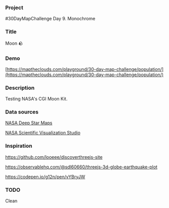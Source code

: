### Project

#30DayMapChallenge Day 9. Monochrome

### Title

Moon 🪨

### Demo

[https://maptheclouds.com/playground/30-day-map-challenge/population/](https://maptheclouds.com/playground/30-day-map-challenge/population/)

### Description

Testing NASA's CGI Moon Kit.

### Data sources

[NASA Deep Star Maps](http://planetpixelemporium.com/earth.html)

[NASA Scientific Visualization Studio](https://svs.gsfc.nasa.gov/4720)

### Inspiration

https://github.com/looeee/discoverthreejs-site

https://observablehq.com/@sdl60660/threejs-3d-globe-earthquake-plot

https://codepen.io/g12n/pen/vYBryJW

### TODO

Clean
